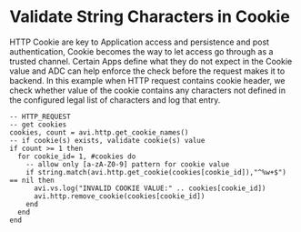 # Validate String Characters in Cookie

HTTP	 Cookie	 are	 key	 to	 Application	 access	 and	 persistence	 and	 post	 authentication,	 Cookie	becomes	the	way	to	let	access	go	through	as	a	trusted	channel.	Certain	Apps	define	what	they	do	not	expect	in	the	Cookie	value	and	ADC	can	help	enforce	the	check	before	the	request	makes	it	 to	backend.	In	 this	example	when	HTTP	 request	contains	cookie	header,	we	check whether
value	of	the	cookie	contains	any	characters	not	defined	in	the	configured	legal	list	of	characters	and	log	that	entry.


```
-- HTTP_REQUEST
-- get cookies
cookies, count = avi.http.get_cookie_names()
-- if cookie(s) exists, validate cookie(s) value
if count >= 1 then
  for cookie_id= 1, #cookies do
    -- allow only [a-zA-Z0-9] pattern for cookie value
    if string.match(avi.http.get_cookie(cookies[cookie_id]),"^%w+$") == nil then
      avi.vs.log("INVALID COOKIE VALUE:" .. cookies[cookie_id])
      avi.http.remove_cookie(cookies[cookie_id])
    end
  end
end
```
